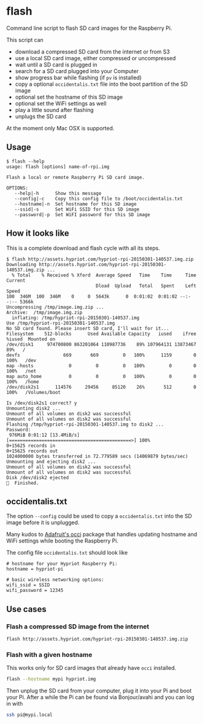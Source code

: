 # flash
Command line script to flash SD card images for the Raspberry Pi.

This script can

* download a compressed SD card from the internet or from S3
* use a local SD card image, either compressed or uncompressed
* wait until a SD card is plugged in
* search for a SD card plugged into your Computer
* show progress bar while flashing (if `pv` is installed)
* copy a optional `occidentalis.txt` file into the boot partition of the SD image
* optional set the hostname of this SD image
* optional set the WiFi settings as well
* play a little sound after flashing
* unplugs the SD card

At the moment only Mac OSX is supported.

## Usage

```
$ flash --help
usage: flash [options] name-of-rpi.img

Flash a local or remote Raspberry Pi SD card image.

OPTIONS:
   --help|-h      Show this message
   --config|-c    Copy this config file to /boot/occidentalis.txt
   --hostname|-n  Set hostname for this SD image
   --ssid|-s      Set WiFi SSID for this SD image
   --password|-p  Set WiFI password for this SD image
```

## How it looks like

This is a complete download and flash cycle with all its steps.

```
$ flash http://assets.hypriot.com/hypriot-rpi-20150301-140537.img.zip
Downloading http://assets.hypriot.com/hypriot-rpi-20150301-140537.img.zip ...
  % Total    % Received % Xferd  Average Speed   Time    Time     Time  Current
                                 Dload  Upload   Total   Spent    Left  Speed
100  346M  100  346M    0     0  5643k      0  0:01:02  0:01:02 --:--:-- 5366k
Uncompressing /tmp/image.img.zip ...
Archive:  /tmp/image.img.zip
  inflating: /tmp/hypriot-rpi-20150301-140537.img  
Use /tmp/hypriot-rpi-20150301-140537.img
No SD card found. Please insert SD card, I'll wait for it...
Filesystem    512-blocks      Used Available Capacity   iused    ifree %iused  Mounted on
/dev/disk1     974700800 863201064 110987736    89% 107964131 13873467   89%   /
devfs                669       669         0   100%      1159        0  100%   /dev
map -hosts             0         0         0   100%         0        0  100%   /net
map auto_home          0         0         0   100%         0        0  100%   /home
/dev/disk2s1      114576     29456     85120    26%       512        0  100%   /Volumes/boot

Is /dev/disk2s1 correct? y
Unmounting disk2 ...
Unmount of all volumes on disk2 was successful
Unmount of all volumes on disk2 was successful
Flashing /tmp/hypriot-rpi-20150301-140537.img to disk2 ...
Password:
 976MiB 0:01:12 [13.4MiB/s] [=============================================>] 100%
0+15625 records in
0+15625 records out
1024000000 bytes transferred in 72.779589 secs (14069879 bytes/sec)
Unmounting and ejecting disk2 ...
Unmount of all volumes on disk2 was successful
Unmount of all volumes on disk2 was successful
Disk /dev/disk2 ejected
🍺  Finished.
```

## occidentalis.txt

The option `--config` could be used to copy a `occidentalis.txt` into the SD image before it is unplugged.

Many kudos to [Adafruit's occi](https://github.com/adafruit/Adafruit-Occi) package that handles updating hostname and WiFi settings while booting the Raspberry Pi.

The config file `occidentalis.txt` should look like

```
# hostname for your Hypriot Raspberry Pi:
hostname = hypriot-pi

# basic wireless networking options:
wifi_ssid = SSID
wifi_password = 12345
```

## Use cases

### Flash a compressed SD image from the internet

```bash
flash http://assets.hypriot.com/hypriot-rpi-20150301-140537.img.zip
```

### Flash with a given hostname

This works only for SD card images that already have `occi` installed.

```bash
flash --hostname mypi hypriot.img
```

Then unplug the SD card from your computer, plug it into your Pi and boot your Pi. After a while the Pi can be found via Bonjour/avahi and you can log in with

```bash
ssh pi@mypi.local
```
